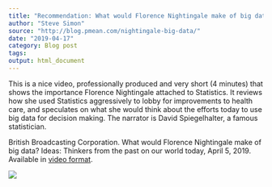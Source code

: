 ```yaml
---
title: "Recommendation: What would Florence Nightingale make of big data?"
author: "Steve Simon"
source: "http://blog.pmean.com/nightingale-big-data/"
date: "2019-04-17"
category: Blog post
tags: 
output: html_document
---
```


This is a nice video, professionally produced and very short (4 minutes)
that shows the importance Florence Nightingale attached to Statistics.
It reviews how she used Statistics aggressively to lobby for
improvements to health care, and speculates on what she would think
about the efforts today to use big data for decision making. The
narrator is David Spiegelhalter, a famous statistician.

<!---More--->

British Broadcasting Corporation. What would Florence Nightingale make
of big data? Ideas: Thinkers from the past on our world today, April 5,
2019. Available in [video
format](https://www.bbc.com/ideas/videos/what-would-florence-nightingale-make-of-big-data/p075lxkt).

![](http://www.pmean.com/images/nightingale-big-data01.png)




